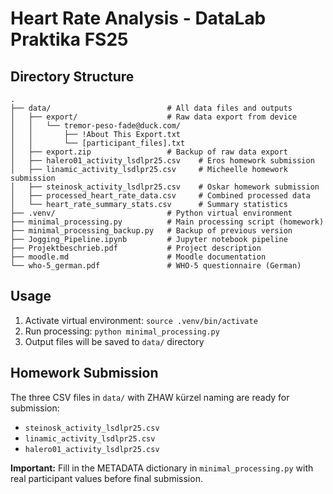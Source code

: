 # Heart Rate Analysis - DataLab Praktika FS25

## Directory Structure

```
.
├── data/                          # All data files and outputs
│   ├── export/                    # Raw data export from device
│   │   └── tremor-peso-fade@duck.com/
│   │       ├── !About This Export.txt
│   │       └── [participant_files].txt
│   ├── export.zip                 # Backup of raw data export
│   ├── halero01_activity_lsdlpr25.csv    # Eros homework submission
│   ├── linamic_activity_lsdlpr25.csv     # Micheelle homework submission
│   ├── steinosk_activity_lsdlpr25.csv    # Oskar homework submission
│   ├── processed_heart_rate_data.csv     # Combined processed data
│   └── heart_rate_summary_stats.csv      # Summary statistics
├── .venv/                         # Python virtual environment
├── minimal_processing.py          # Main processing script (homework)
├── minimal_processing_backup.py   # Backup of previous version
├── Jogging_Pipeline.ipynb         # Jupyter notebook pipeline
├── Projektbeschrieb.pdf           # Project description
├── moodle.md                      # Moodle documentation
└── who-5_german.pdf               # WHO-5 questionnaire (German)
```

## Usage

1. Activate virtual environment: `source .venv/bin/activate`
2. Run processing: `python minimal_processing.py`
3. Output files will be saved to `data/` directory

## Homework Submission

The three CSV files in `data/` with ZHAW kürzel naming are ready for submission:
- `steinosk_activity_lsdlpr25.csv`
- `linamic_activity_lsdlpr25.csv`
- `halero01_activity_lsdlpr25.csv`

**Important:** Fill in the METADATA dictionary in `minimal_processing.py` with real participant values before final submission.